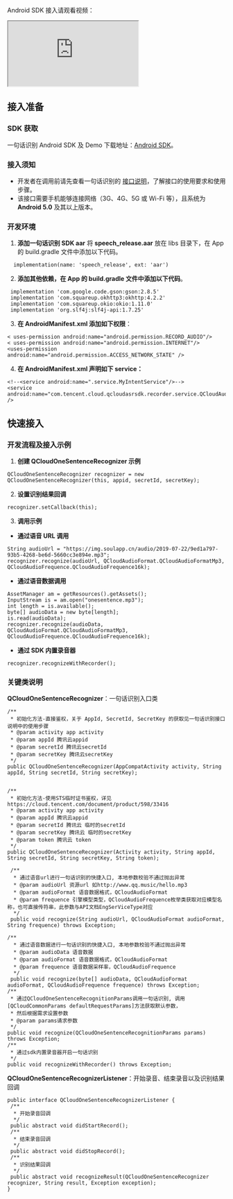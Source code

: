 Android SDK 接入请观看视频：
<div class="doc-video-mod"><iframe src="https://cloud.tencent.com/edu/learning/quick-play/1692-20718?source=gw.doc.media&withPoster=1&notip=1"></iframe></div>

## 接入准备
### SDK 获取
一句话识别 Android SDK 及 Demo 下载地址：[Android SDK](https://sdk-1300466766.cos.ap-shanghai.myqcloud.com/realtime/QCloudSDK_Android_v2.6.7.zip)。

### 接入须知
- 开发者在调用前请先查看一句话识别的 [接口说明](https://cloud.tencent.com/document/product/1093/37308)，了解接口的使用要求和使用步骤。  
- 该接口需要手机能够连接网络（3G、4G、5G 或 Wi-Fi 等），且系统为 **Android 5.0** 及其以上版本。

### 开发环境
1. **添加一句话识别 SDK aar**
   将 **speech_release.aar** 放在 libs 目录下，在 App 的 build.gradle 文件中添加以下代码。
```
  implementation(name: 'speech_release', ext: 'aar')
```
2. **添加其他依赖，在 App 的 build.gradle 文件中添加以下代码**。
```
 implementation 'com.google.code.gson:gson:2.8.5'
 implementation 'com.squareup.okhttp3:okhttp:4.2.2'
 implementation 'com.squareup.okio:okio:1.11.0'
 implementation 'org.slf4j:slf4j-api:1.7.25'
```
3. **在 AndroidManifest.xml 添加如下权限**：
```
< uses-permission android:name="android.permission.RECORD_AUDIO"/>
< uses-permission android:name="android.permission.INTERNET"/>
<uses-permission android:name="android.permission.ACCESS_NETWORK_STATE" />
```
4. **在 AndroidManifest.xml 声明如下 service：**
```
<!--<service android:name=".service.MyIntentService"/>-->
<service android:name="com.tencent.cloud.qcloudasrsdk.recorder.service.QCloudAudioMp3RecoderService" />
```

## 快速接入

### 开发流程及接入示例

1. **创建 QCloudOneSentenceRecognizer 示例**
```
QCloudOneSentenceRecognizer recognizer = new QCloudOneSentenceRecognizer(this, appid, secretId, secretKey);
```
2. **设置识别结果回调**
```
recognizer.setCallback(this);
```
3. **调用示例**
 - **通过语音 URL 调用**
```
String audioUrl = "https://img.soulapp.cn/audio/2019-07-22/9ed1a797-93b5-4268-be6d-5660cc3e894e.mp3";
recognizer.recognize(audioUrl, QCloudAudioFormat.QCloudAudioFormatMp3, QCloudAudioFrequence.QCloudAudioFrequence16k);
```
 - **通过语音数据调用**
```
AssetManager am = getResources().getAssets();
InputStream is = am.open("onesentence.mp3");
int length = is.available();
byte[] audioData = new byte[length];
is.read(audioData);
recognizer.recognize(audioData, QCloudAudioFormat.QCloudAudioFormatMp3, QCloudAudioFrequence.QCloudAudioFrequence16k);
```
 - **通过 SDK 内置录音器**
```
recognizer.recognizeWithRecorder();
```

### 关键类说明
**QCloudOneSentenceRecognizer**：一句话识别入口类
```
/**
 * 初始化方法-直接鉴权，关于 AppId, SecretId, SecretKey 的获取见一句话识别接口说明中的使用步骤
 * @param activity app activity
 * @param appId 腾讯云appid
 * @param secretId 腾讯云secretId
 * @param secretKey 腾讯云secretKey
 */
public QCloudOneSentenceRecognizer(AppCompatActivity activity, String appId, String secretId, String secretKey);


/**
 * 初始化方法-使用STS临时证书鉴权，详见https://cloud.tencent.com/document/product/598/33416
 * @param activity app activity
 * @param appId 腾讯云appid
 * @param secretId 腾讯云 临时的secretId
 * @param secretKey 腾讯云 临时的secretKey
 * @param token 腾讯云 token
 */
public QCloudOneSentenceRecognizer(Activity activity, String appId, String secretId, String secretKey, String token);

 /**
  * 通过语音url进行一句话识别的快捷入口, 本地参数校验不通过抛出异常
  * @param audioUrl 资源url 如http://www.qq.music/hello.mp3
  * @param audioFormat 语音数据格式，QCloudAudioFormat
  * @param frequence 引擎模型类型，QCloudAudioFrequence枚举类获取对应模型名称，也可直接传符串，此参数与API文档EngSerViceType对应
  */
 public void recognize(String audioUrl, QCloudAudioFormat audioFormat, String frequence) throws Exception;
 
/**
  * 通过语音数据进行一句话识别的快捷入口, 本地参数校验不通过抛出异常
  * @param audioData 语音数据
  * @param audioFormat 语音数据格式，QCloudAudioFormat
  * @param frequence 语音数据采样率，QCloudAudioFrequence
  */
 public void recognize(byte[] audioData, QCloudAudioFormat audioFormat, QCloudAudioFrequence frequence) throws Exception;
/**
 * 通过QCloudOneSentenceRecognitionParams调用一句话识别, 调用[QCloudCommonParams defaultRequestParams]方法获取默认参数，
 * 然后根据需求设置参数
 * @param params请求参数
 */
public void recognize(QCloudOneSentenceRecognitionParams params) throws Exception;
/**
 * 通过sdk内置录音器开启一句话识别
 */
public void recognizeWithRecorder() throws Exception;
```

**QCloudOneSentenceRecognizerListener**：开始录音、结束录音以及识别结果回调
```
public interface QCloudOneSentenceRecognizerListener {
 /**
  * 开始录音回调
  */
 public abstract void didStartRecord();
 /**
  * 结束录音回调
  */
 public abstract void didStopRecord();
 /**
  * 识别结果回调
  */
 public abstract void recognizeResult(QCloudOneSentenceRecognizer recognizer, String result, Exception exception);
}
```

